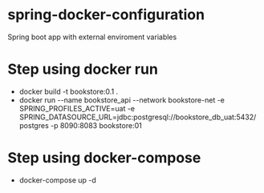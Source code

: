 # spring-docker-configuration
Spring boot app with external enviroment variables

# Step using docker run
- docker build -t bookstore:0.1 .
- docker run --name bookstore_api --network bookstore-net -e SPRING_PROFILES_ACTIVE=uat -e SPRING_DATASOURCE_URL=jdbc:postgresql://bookstore_db_uat:5432/postgres -p 8090:8083 bookstore:01

# Step using docker-compose 
- docker-compose up -d
